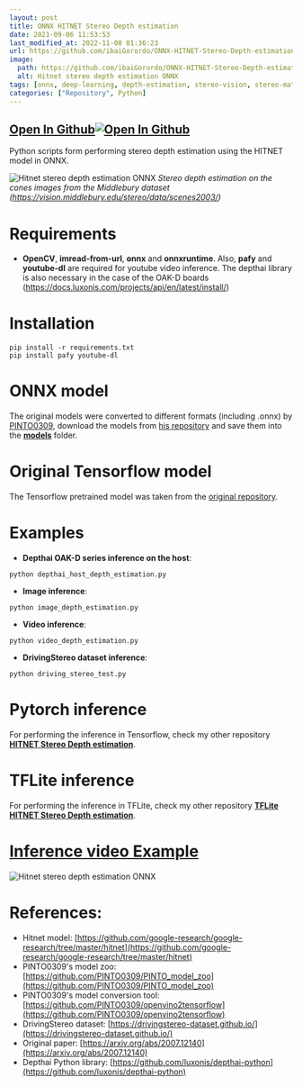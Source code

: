 ```yaml
---
layout: post
title: ONNX HITNET Stereo Depth estimation
date: 2021-09-06 11:53:53 
last_modified_at: 2022-11-08 01:36:23 
url: https://github.com/ibaiGorordo/ONNX-HITNET-Stereo-Depth-estimation
image:
  path: https://github.com/ibaiGorordo/ONNX-HITNET-Stereo-Depth-estimation/raw/main/doc/img/out.jpg
  alt: Hitnet stereo depth estimation ONNX
tags: [onnx, deep-learning, depth-estimation, stereo-vision, stereo-matching, stereo-depth-estimation, python, onnxruntime]
categories: ["Repository", Python]
---
```


## [Open In Github](https://github.com/ibaiGorordo/ONNX-HITNET-Stereo-Depth-estimation)[![Open In Github](https://icons-for-free.com/download-icon-part+1+github-1320568339880199515_0.svg)](https://github.com/ibaiGorordo/ONNX-HITNET-Stereo-Depth-estimation)

Python scripts form performing stereo depth estimation using the HITNET model in ONNX.

![Hitnet stereo depth estimation ONNX](https://github.com/ibaiGorordo/ONNX-HITNET-Stereo-Depth-estimation/raw/main/doc/img/out.jpg)
*Stereo depth estimation on the cones images from the Middlebury dataset (https://vision.middlebury.edu/stereo/data/scenes2003/)*

# Requirements

 * **OpenCV**, **imread-from-url**, **onnx** and **onnxruntime**. Also, **pafy** and **youtube-dl** are required for youtube video inference. The depthai library is also necessary in the case of the OAK-D boards (https://docs.luxonis.com/projects/api/en/latest/install/)
 
# Installation
```
pip install -r requirements.txt
pip install pafy youtube-dl
```

# ONNX model
The original models were converted to different formats (including .onnx) by [PINTO0309](https://github.com/PINTO0309), download the models from [his repository](https://github.com/PINTO0309/PINTO_model_zoo/tree/main/142_HITNET) and save them into the **[models](https://github.com/ibaiGorordo/ONNX-HITNET-Stereo-Depth-estimation/tree/main/models)** folder. 

# Original Tensorflow model
The Tensorflow pretrained model was taken from the [original repository](https://github.com/google-research/google-research/tree/master/hitnet).
 
# Examples

 * **Depthai OAK-D series inference on the host**:
 
 ```
 python depthai_host_depth_estimation.py
 ```

 * **Image inference**:
 
 ```
 python image_depth_estimation.py 
 ```
 
  * **Video inference**:
 
 ```
 python video_depth_estimation.py
 ```
 
 * **DrivingStereo dataset inference**:
 
 ```
 python driving_stereo_test.py
 ```
  

# Pytorch inference
For performing the inference in Tensorflow, check my other repository **[HITNET Stereo Depth estimation](https://github.com/ibaiGorordo/HITNET-Stereo-Depth-estimation)**.

# TFLite inference
For performing the inference in TFLite, check my other repository **[TFLite HITNET Stereo Depth estimation](https://github.com/ibaiGorordo/TFLite-HITNET-Stereo-depth-estimation)**.

# [Inference video Example](https://youtu.be/BRQ_oaCRj3M) 
 ![Hitnet stereo depth estimation ONNX](https://github.com/ibaiGorordo/ONNX-HITNET-Stereo-Depth-estimation/raw/main/doc/img/onnxHitnetDepthEstimation.gif)

# References:
* Hitnet model: [https://github.com/google-research/google-research/tree/master/hitnet](https://github.com/google-research/google-research/tree/master/hitnet)
* PINTO0309's model zoo: [https://github.com/PINTO0309/PINTO_model_zoo](https://github.com/PINTO0309/PINTO_model_zoo)
* PINTO0309's model conversion tool: [https://github.com/PINTO0309/openvino2tensorflow](https://github.com/PINTO0309/openvino2tensorflow)
* DrivingStereo dataset: [https://drivingstereo-dataset.github.io/](https://drivingstereo-dataset.github.io/)
* Original paper: [https://arxiv.org/abs/2007.12140](https://arxiv.org/abs/2007.12140)
* Depthai Python library: [https://github.com/luxonis/depthai-python](https://github.com/luxonis/depthai-python)
 

